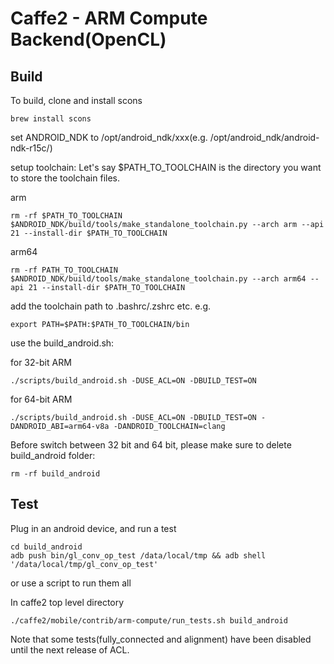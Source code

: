 # Caffe2 - ARM Compute Backend(OpenCL)

## Build

To build, clone and install scons

```
brew install scons
```

set ANDROID_NDK to /opt/android_ndk/xxx(e.g. /opt/android_ndk/android-ndk-r15c/)

setup toolchain:
Let's say $PATH_TO_TOOLCHAIN is the directory you want to store the toolchain files.

arm
```
rm -rf $PATH_TO_TOOLCHAIN
$ANDROID_NDK/build/tools/make_standalone_toolchain.py --arch arm --api 21 --install-dir $PATH_TO_TOOLCHAIN
```

arm64
```
rm -rf PATH_TO_TOOLCHAIN
$ANDROID_NDK/build/tools/make_standalone_toolchain.py --arch arm64 --api 21 --install-dir $PATH_TO_TOOLCHAIN
```

add the toolchain path to .bashrc/.zshrc etc.
e.g.
```
export PATH=$PATH:$PATH_TO_TOOLCHAIN/bin
```

use the build\_android.sh:

for 32-bit ARM
```
./scripts/build_android.sh -DUSE_ACL=ON -DBUILD_TEST=ON
```

for 64-bit ARM
```
./scripts/build_android.sh -DUSE_ACL=ON -DBUILD_TEST=ON -DANDROID_ABI=arm64-v8a -DANDROID_TOOLCHAIN=clang
```

Before switch between 32 bit and 64 bit, please make sure to delete build\_android folder:
```
rm -rf build_android
```
## Test
Plug in an android device, and run a test

```
cd build_android
adb push bin/gl_conv_op_test /data/local/tmp && adb shell '/data/local/tmp/gl_conv_op_test'
```
or use a script to run them all

In caffe2 top level directory
```
./caffe2/mobile/contrib/arm-compute/run_tests.sh build_android
```

Note that some tests(fully_connected and alignment) have been disabled until the next release of ACL.
